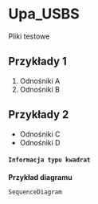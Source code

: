 # Upa_USBS
Pliki testowe
## Przykłady 1
1. Odnośniki A
2. Odnośniki B
## Przykłady 2
- Odnośniki C
- Odnośniki D
#### `Informacja typu kwadrat`
**Przykład diagramu**
```mermaid
SequenceDiagram
